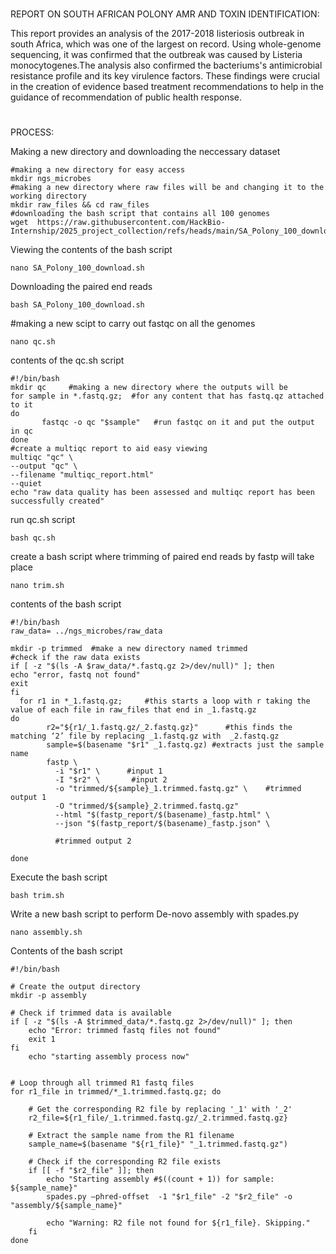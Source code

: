 # 





REPORT ON SOUTH AFRICAN POLONY AMR AND TOXIN IDENTIFICATION:

This report provides an analysis of the 2017-2018 listeriosis outbreak in south Africa, which was one of the largest on record. Using whole-genome sequencing, it was confirmed that the outbreak was caused by Listeria monocytogenes.The analysis also confirmed the bacteriums's antimicrobial resistance profile and its key virulence factors. These findings were crucial in the creation of evidence based treatment recommendations to help in the guidance of recommendation of public health response.

#





PROCESS:

Making a new directory and downloading the neccessary dataset
```
#making a new directory for easy access
mkdir ngs_microbes
#making a new directory where raw files will be and changing it to the working directory
mkdir raw_files && cd raw_files
#downloading the bash script that contains all 100 genomes
wget  https://raw.githubusercontent.com/HackBio-Internship/2025_project_collection/refs/heads/main/SA_Polony_100_download.sh
````
Viewing the contents of the bash script
```
nano SA_Polony_100_download.sh
```
Downloading the paired end reads
```
bash SA_Polony_100_download.sh
```
#making a new scipt to carry out fastqc on all the genomes
```
nano qc.sh
````
contents of the qc.sh script
```
#!/bin/bash
mkdir qc     #making a new directory where the outputs will be
for sample in *.fastq.gz;  #for any content that has fastq.qz attached to it
do
       fastqc -o qc "$sample"   #run fastqc on it and put the output in qc
done
#create a multiqc report to aid easy viewing
multiqc "qc" \
--output "qc" \
--filename "multiqc_report.html"
--quiet
echo "raw data quality has been assessed and multiqc report has been successfully created"
```
run qc.sh script
```
bash qc.sh
```
create a bash script where trimming of paired end reads by fastp will take place
```
nano trim.sh
```
contents of the bash script
```
#!/bin/bash
raw_data= ../ngs_microbes/raw_data

mkdir -p trimmed  #make a new directory named trimmed
#check if the raw data exists
if [ -z "$(ls -A $raw_data/*.fastq.gz 2>/dev/null)" ]; then
echo "error, fastq not found"
exit
fi
  for r1 in *_1.fastq.gz;     #this starts a loop with r taking the value of each file in raw_files that end in _1.fastq.gz
do
        r2="${r1/_1.fastq.gz/_2.fastq.gz}"      #this finds the matching ‘2’ file by replacing _1.fastq.gz with  _2.fastq.gz
        sample=$(basename "$r1" _1.fastq.gz) #extracts just the sample name
        fastp \
          -i "$r1" \      #input 1
          -I "$r2" \       #input 2
          -o "trimmed/${sample}_1.trimmed.fastq.gz" \    #trimmed output 1
          -O "trimmed/${sample}_2.trimmed.fastq.gz"
          --html "$(fastp_report/$(basename)_fastp.html" \
          --json "$(fastp_report/$(basename)_fastp.json" \
          
          #trimmed output 2

done
```
Execute the bash script
```
bash trim.sh
```
Write a new bash script to perform De-novo assembly with spades.py
```
nano assembly.sh
```
Contents of the bash script
```
#!/bin/bash

# Create the output directory
mkdir -p assembly

# Check if trimmed data is available
if [ -z "$(ls -A $trimmed_data/*.fastq.gz 2>/dev/null)" ]; then
    echo "Error: trimmed fastq files not found"
    exit 1
fi
    echo "starting assembly process now"


# Loop through all trimmed R1 fastq files
for r1_file in trimmed/*_1.trimmed.fastq.gz; do

    # Get the corresponding R2 file by replacing '_1' with '_2'
    r2_file=${r1_file/_1.trimmed.fastq.gz/_2.trimmed.fastq.gz}

    # Extract the sample name from the R1 filename
    sample_name=$(basename "${r1_file}" "_1.trimmed.fastq.gz")

    # Check if the corresponding R2 file exists
    if [[ -f "$r2_file" ]]; then
        echo "Starting assembly #$((count + 1)) for sample: ${sample_name}"
        spades.py –phred-offset  -1 "$r1_file" -2 "$r2_file" -o "assembly/${sample_name}"
        
        echo "Warning: R2 file not found for ${r1_file}. Skipping."
    fi
done
```











